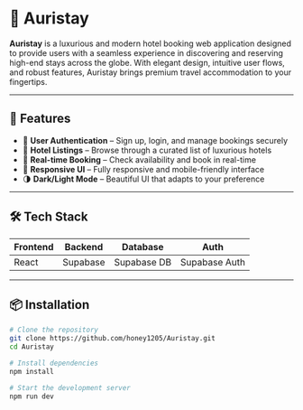 # 🌟 Auristay

**Auristay** is a luxurious and modern hotel booking web application designed to provide users with a seamless experience in discovering and reserving high-end stays across the globe. With elegant design, intuitive user flows, and robust features, Auristay brings premium travel accommodation to your fingertips.

---

## 🚀 Features

- 🔐 **User Authentication** – Sign up, login, and manage bookings securely
- 🏨 **Hotel Listings** – Browse through a curated list of luxurious hotels
- 📆 **Real-time Booking** – Check availability and book in real-time
- 🎨 **Responsive UI** – Fully responsive and mobile-friendly interface
- 🌗 **Dark/Light Mode** – Beautiful UI that adapts to your preference

---

## 🛠️ Tech Stack

| Frontend     | Backend        | Database        | Auth            |
|--------------|----------------|-----------------|-----------------|
| React        | Supabase       | Supabase DB     | Supabase Auth   |


---

## 📦 Installation

```bash
# Clone the repository
git clone https://github.com/honey1205/Auristay.git
cd Auristay

# Install dependencies
npm install

# Start the development server
npm run dev
